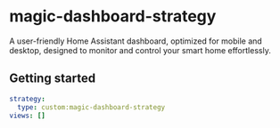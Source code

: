 # magic-dashboard-strategy

A user-friendly Home Assistant dashboard, optimized for mobile and desktop, designed to monitor and control your smart home effortlessly.


## Getting started

``` yaml
strategy:
  type: custom:magic-dashboard-strategy
views: []
```
